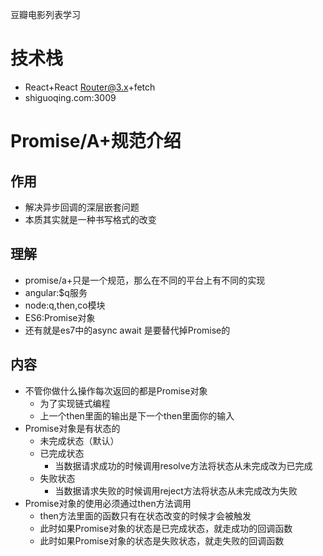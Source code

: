 豆瓣电影列表学习

# 技术栈
* React+React Router@3.x+fetch
* shiguoqing.com:3009

# Promise/A+规范介绍
## 作用
* 解决异步回调的深层嵌套问题
* 本质其实就是一种书写格式的改变

## 理解
* promise/a+只是一个规范，那么在不同的平台上有不同的实现
* angular:$q服务
* node:q,then,co模块
* ES6:Promise对象
* 还有就是es7中的async await 是要替代掉Promise的


## 内容
* 不管你做什么操作每次返回的都是Promise对象
  + 为了实现链式编程
  + 上一个then里面的输出是下一个then里面你的输入
* Promise对象是有状态的
  + 未完成状态（默认）
  * 已完成状态
    - 当数据请求成功的时候调用resolve方法将状态从未完成改为已完成
  * 失败状态
    - 当数据请求失败的时候调用reject方法将状态从未完成改为失败
* Promise对象的使用必须通过then方法调用
  + then方法里面的函数只有在状态改变的时候才会被触发
  + 此时如果Promise对象的状态是已完成状态，就走成功的回调函数
  + 此时如果Promise对象的状态是失败状态，就走失败的回调函数
  

  